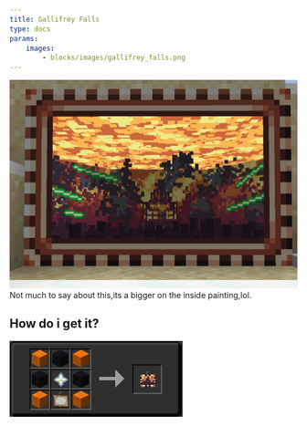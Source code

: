 ```yaml
---
title: Gallifrey Falls
type: docs
params:
    images:
        - blocks/images/gallifrey_falls.png
---
```



![Painting](images/gallifrey_falls.png)
Not much to say about this,its a bigger on the inside painting,lol.

## How do i get it?

![Painting](images/falls_recipe.png)
